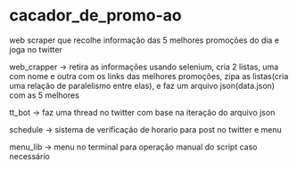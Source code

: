 # cacador_de_promo-ao
web scraper que recolhe informação das 5 melhores promoções do dia e joga no twitter

web_crapper -> retira as informações usando selenium, cria 2 listas, uma com nome e outra com os links das melhores promoções, zipa as listas(cria uma relação de paralelismo entre elas), e faz um arquivo json(data.json) com as 5 melhores

tt_bot -> faz uma thread no twitter com base na iteração do arquivo json

schedule -> sistema de verificação de horario para post no twitter e menu

menu_lib -> menu no terminal para operação manual do script caso necessário

